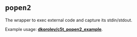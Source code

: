 # `popen2`

The wrapper to exec external code and capture its stdin/stdout.

Example usage: **[dkorolev/c5t_popen2_example](https://github.com/dkorolev/c5t_popen2_example)**.
